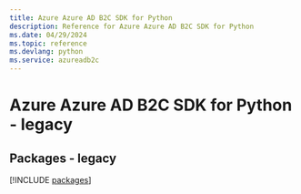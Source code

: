 ```yaml
---
title: Azure Azure AD B2C SDK for Python
description: Reference for Azure Azure AD B2C SDK for Python
ms.date: 04/29/2024
ms.topic: reference
ms.devlang: python
ms.service: azureadb2c
---
```

# Azure Azure AD B2C SDK for Python - legacy
## Packages - legacy
[!INCLUDE [packages](azure-ad-b2c-index.md)]